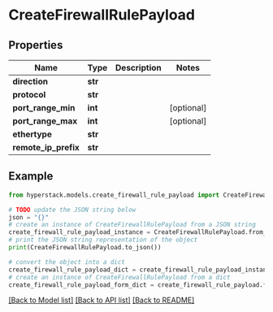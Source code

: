 # CreateFirewallRulePayload


## Properties

Name | Type | Description | Notes
------------ | ------------- | ------------- | -------------
**direction** | **str** |  | 
**protocol** | **str** |  | 
**port_range_min** | **int** |  | [optional] 
**port_range_max** | **int** |  | [optional] 
**ethertype** | **str** |  | 
**remote_ip_prefix** | **str** |  | 

## Example

```python
from hyperstack.models.create_firewall_rule_payload import CreateFirewallRulePayload

# TODO update the JSON string below
json = "{}"
# create an instance of CreateFirewallRulePayload from a JSON string
create_firewall_rule_payload_instance = CreateFirewallRulePayload.from_json(json)
# print the JSON string representation of the object
print(CreateFirewallRulePayload.to_json())

# convert the object into a dict
create_firewall_rule_payload_dict = create_firewall_rule_payload_instance.to_dict()
# create an instance of CreateFirewallRulePayload from a dict
create_firewall_rule_payload_form_dict = create_firewall_rule_payload.from_dict(create_firewall_rule_payload_dict)
```
[[Back to Model list]](../README.md#documentation-for-models) [[Back to API list]](../README.md#documentation-for-api-endpoints) [[Back to README]](../README.md)


